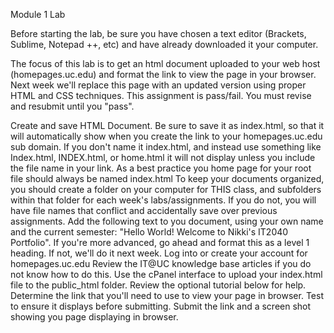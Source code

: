 Module 1 Lab

Before starting the lab, be sure you have chosen a text editor (Brackets, Sublime, Notepad ++, etc) and have already downloaded it your computer.

The focus of this lab is to get an html document uploaded to your web host (homepages.uc.edu) and format the link to view the page in your browser. Next week we'll replace this page with an updated version using proper HTML and CSS techniques.  This assignment is pass/fail.  You must revise and resubmit until you "pass".  

Create and save  HTML Document. 
 Be sure to save it as index.html, so that it will automatically show when you create the link to your homepages.uc.edu sub domain.  If you don't name it index.html, and instead use something like Index.html, INDEX.html, or home.html it will not display unless you include the file name in your link.  As a best practice you home page for your root file should always be named index.html 
To keep your documents organized, you should create a folder on your computer for THIS class, and subfolders within that folder for each week's labs/assignments.  If you do not, you will have file names that conflict and accidentally save over previous assignments. 
Add the following text to you document, using your own name and the current semester:  "Hello World!  Welcome to Nikki's IT2040 Portfolio".
If you're more advanced, go ahead and format this as a level 1 heading.  If not, we'll do it next week. 
Log into or create your account for homepages.uc.edu
Review the IT@UC knowledge base articles if you do not know how to do this.
Use the cPanel interface to upload your index.html file to the public_html folder.
Review the optional tutorial below for help. 
Determine the link that you'll need to use to view your page in browser.  Test to ensure it displays before submitting.
Submit the link and a screen shot showing you page displaying in browser.
